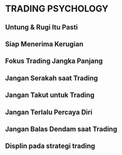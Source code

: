 # TRADING PSYCHOLOGY

## Untung & Rugi Itu Pasti

## Siap Menerima Kerugian

## Fokus Trading Jangka Panjang

## Jangan Serakah saat Trading

## Jangan Takut untuk Trading

## Jangan Terlalu Percaya Diri

## Jangan Balas Dendam saat Trading

## Displin pada strategi trading
